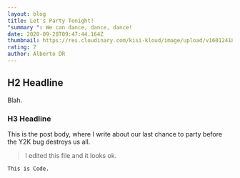 ```yaml
---
layout: blog
title: Let's Party Tonight!
"summary ": We can dance, dance, dance!
date: 2020-09-28T09:47:44.164Z
thumbnail: https://res.cloudinary.com/kisi-kloud/image/upload/v1601241841/samples/animals/three-dogs.jpg
rating: 7
author: Alberto DR
---
```

## H2 Headline

Blah.

### H3 Headline

This is the post body, where I write about our last chance to party before the Y2K bug destroys us all.

> I edited this file and it looks ok.

`This is Code.`